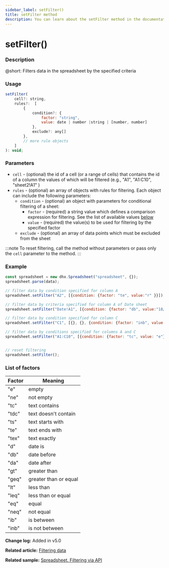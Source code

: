 ```yaml
---
sidebar_label: setFilter()
title: setFilter method
description: You can learn about the setFilter method in the documentation of the DHTMLX JavaScript Spreadsheet library. Browse developer guides and API reference, try out code examples and live demos, and download a free 30-day evaluation version of DHTMLX Spreadsheet.
---
```


# setFilter()

### Description

@short: Filters data in the spreadsheet by the specified criteria

### Usage

~~~js   
setFilter( 
    cell?: string,
    rules?:  [
        {
            condition?: {
                factor: "string", 
                value: date | number |string | [number, number]
            },
            exclude?: any[]
        },
        // more rule objects
    ]
): void;
~~~

### Parameters

- `cell` - (optional) the id of a cell (or a range of cells) that contains the id of a column the values of which will be filtered (e.g., "A1", "A1:C10", "sheet2!A1" )
- `rules` - (optional) an array of objects with rules for filtering. Each object can include the following parameters:
    - `condition` - (optional) an object with parameters for conditional filtering of a sheet:
        - `factor` - (required) a string value which defines a comparison expression for filtering. See the list of available values [below](#list-of-factors)
        - `value` - (required) the value(s) to be used for filtering by the specified factor
    - `exclude` - (optional) an array of data points which must be excluded from the sheet

:::note
To reset filtering, call the method without parameters or pass only the `cell` parameter to the method.
:::

### Example

~~~jsx {5,8,11,14}
const spreadsheet = new dhx.Spreadsheet("spreadsheet", {});
spreadsheet.parse(data);

// filter data by condition specified for column A
spreadsheet.setFilter("A2", [{condition: {factor: "te", value:"r" }}]);

// filter data by criteria specified for column A of Date sheet
spreadsheet.setFilter("Date!A1", [{condition: {factor: "db", value:"18/10/2022" }, exclude: ["25/06/2022"]}]);

// filter data by condition specified for column C
spreadsheet.setFilter("C1", [{}, {}, {condition: {factor: "inb", value: [5,8]}}]);

// filter data by conditions specified for columns A and C
spreadsheet.setFilter("A1:C10", [{condition: {factor: "tc", value: "e"}}, {}, {condition: {factor: "ib", value: [5,8]}}]);


// reset filtering
spreadsheet.setFilter();
~~~

### List of factors

| Factor | Meaning               |
| ------ | --------------------- |
| "e"    | empty                 |
| "ne"   | not empty             |
| "tc"   | text contains         |
| "tdc"  | text doesn't contain  |
| "ts"   | text starts with      |
| "te"   | text ends with        |
| "tex"  | text exactly          |
| "d"    | date is               |
| "db"   | date before           |
| "da"   | date after            |
| "gt"   | greater than          |
| "geq"  | greater than or equal |
| "lt"   | less than             |
| "leq"  | less than or equal    |
| "eq"   | equal                 |
| "neq"  | not equal             |
| "ib"   | is between            |
| "inb"  | is not between        |

**Change log:** Added in v5.0

**Related article:** [Filtering data](working_with_ssheet.md#filtering-data)

**Related sample:** [Spreadsheet. Filtering via API](https://snippet.dhtmlx.com/effrcsg6)